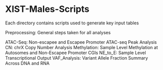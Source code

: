 # XIST-Males-Scripts

Each directory contains scripts used to generate key input tables

Preprocessing: General steps taken for all analyses

ATAC-Seq: Non-escapee and Escapee Promoter ATAC-seq Peak Analysis
CN: chrX Copy Number Analysis
Methylation: Sample Level Methylation at Autosomes and Non-Escapee Promoter CGIs
NE_to_E: Sample Level Transcriptional Output
VAF_Analysis: Variant Allele Fraction Summary Across DNA and RNA
